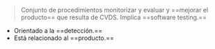 > Conjunto de procedimientos monitorizar y evaluar y ==mejorar el producto== que resulta de CVDS. Implica ==software testing.==

- Orientado a la ==detección.==
- Está relacionado al ==producto.==
